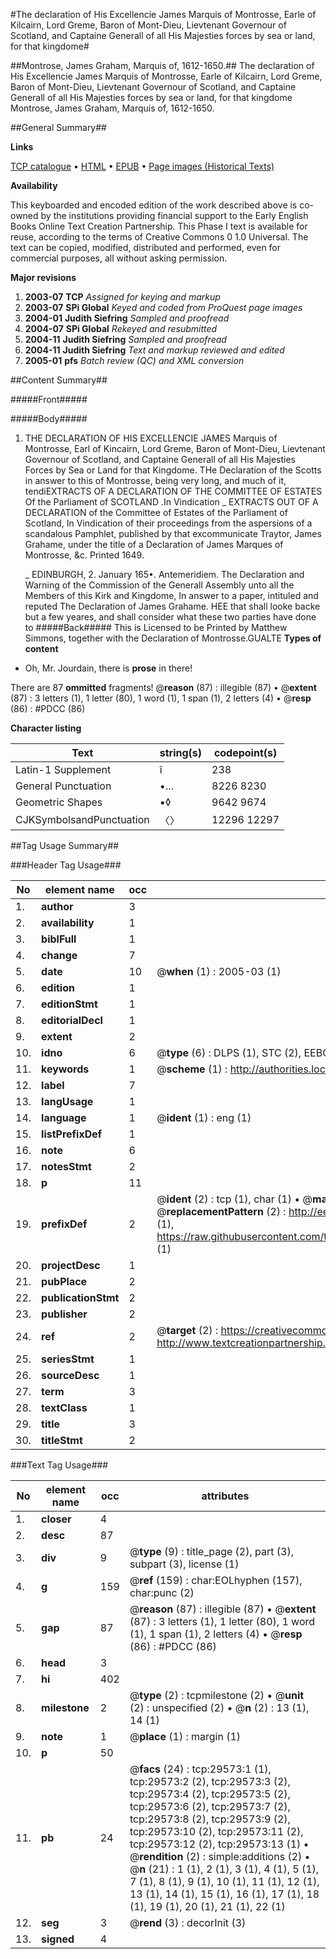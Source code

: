 #The declaration of His Excellencie James Marquis of Montrosse, Earle of Kilcairn, Lord Greme, Baron of Mont-Dieu, Lievtenant Governour of Scotland, and Captaine Generall of all His Majesties forces by sea or land, for that kingdome#

##Montrose, James Graham, Marquis of, 1612-1650.##
The declaration of His Excellencie James Marquis of Montrosse, Earle of Kilcairn, Lord Greme, Baron of Mont-Dieu, Lievtenant Governour of Scotland, and Captaine Generall of all His Majesties forces by sea or land, for that kingdome
Montrose, James Graham, Marquis of, 1612-1650.

##General Summary##

**Links**

[TCP catalogue](http://www.ota.ox.ac.uk/tcp/)  • 
[HTML](http://tei.it.ox.ac.uk/tcp/Texts-HTML/free/A51/A51203.html)  • 
[EPUB](http://tei.it.ox.ac.uk/tcp/Texts-EPUB/free/A51/A51203.epub) • 
[Page images (Historical Texts)](https://data.historicaltexts.jisc.ac.uk/view?pubId=eebo-99825196e&pageId=eebo-99825196e-29573-1)

**Availability**

This keyboarded and encoded edition of the
	       work described above is co-owned by the institutions
	       providing financial support to the Early English Books
	       Online Text Creation Partnership. This Phase I text is
	       available for reuse, according to the terms of Creative
	       Commons 0 1.0 Universal. The text can be copied,
	       modified, distributed and performed, even for
	       commercial purposes, all without asking permission.

**Major revisions**

1. __2003-07__ __TCP__ *Assigned for keying and markup*
1. __2003-07__ __SPi Global__ *Keyed and coded from ProQuest page images*
1. __2004-01__ __Judith Siefring__ *Sampled and proofread*
1. __2004-07__ __SPi Global__ *Rekeyed and resubmitted*
1. __2004-11__ __Judith Siefring__ *Sampled and proofread*
1. __2004-11__ __Judith Siefring__ *Text and markup reviewed and edited*
1. __2005-01__ __pfs__ *Batch review (QC) and XML conversion*

##Content Summary##

#####Front#####

#####Body#####

1. THE DECLARATION OF HIS EXCELLENCIE JAMES Marquis of Montrosse, Earl of Kincairn, Lord Greme, Baron of Mont-Dieu, Lievtenant Governour of Scotland, and Captaine Generall of all His Majesties Forces by Sea or Land for that Kingdome.
THe Declaration of the Scotts in answer to this of Montrosse, being very long, and much of it, tendiEXTRACTS OF A DECLARATION OF THE COMMITTEE OF ESTATES Of the Parliament of SCOTLAND .In Vindication 
    _ EXTRACTS OUT OF A DECLARATION of the Committee of Estates of the Parliament of Scotland, In Vindication of their proceedings from the aspersions of a scandalous Pamphlet, published by that excommunicate Traytor, James Grahame, under the title of a Declaration of James Marques of Montrosse, &c. Printed 1649.

    _ EDINBURGH, 2. January 165•. Antemeridiem. The Declaration and Warning of the Commission of the Generall Assembly unto all the Members of this Kirk and Kingdome, In answer to a paper, intituled and reputed The Declaration of James Grahame.
HEE that shall looke backe but a few yeares, and shall consider what these two parties have done to 
#####Back#####
This is Licensed to be Printed by Matthew Simmons, together with the Declaration of Montrosse.GUALTE
**Types of content**

  * Oh, Mr. Jourdain, there is **prose** in there!

There are 87 **ommitted** fragments! 
 @__reason__ (87) : illegible (87)  •  @__extent__ (87) : 3 letters (1), 1 letter (80), 1 word (1), 1 span (1), 2 letters (4)  •  @__resp__ (86) : #PDCC (86)

**Character listing**


|Text|string(s)|codepoint(s)|
|---|---|---|
|Latin-1 Supplement|î|238|
|General Punctuation|•…|8226 8230|
|Geometric Shapes|▪◊|9642 9674|
|CJKSymbolsandPunctuation|〈〉|12296 12297|

##Tag Usage Summary##

###Header Tag Usage###

|No|element name|occ|attributes|
|---|---|---|---|
|1.|__author__|3||
|2.|__availability__|1||
|3.|__biblFull__|1||
|4.|__change__|7||
|5.|__date__|10| @__when__ (1) : 2005-03 (1)|
|6.|__edition__|1||
|7.|__editionStmt__|1||
|8.|__editorialDecl__|1||
|9.|__extent__|2||
|10.|__idno__|6| @__type__ (6) : DLPS (1), STC (2), EEBO-CITATION (1), PROQUEST (1), VID (1)|
|11.|__keywords__|1| @__scheme__ (1) : http://authorities.loc.gov/ (1)|
|12.|__label__|7||
|13.|__langUsage__|1||
|14.|__language__|1| @__ident__ (1) : eng (1)|
|15.|__listPrefixDef__|1||
|16.|__note__|6||
|17.|__notesStmt__|2||
|18.|__p__|11||
|19.|__prefixDef__|2| @__ident__ (2) : tcp (1), char (1)  •  @__matchPattern__ (2) : ([0-9\-]+):([0-9IVX]+) (1), (.+) (1)  •  @__replacementPattern__ (2) : http://eebo.chadwyck.com/downloadtiff?vid=$1&page=$2 (1), https://raw.githubusercontent.com/textcreationpartnership/Texts/master/tcpchars.xml#$1 (1)|
|20.|__projectDesc__|1||
|21.|__pubPlace__|2||
|22.|__publicationStmt__|2||
|23.|__publisher__|2||
|24.|__ref__|2| @__target__ (2) : https://creativecommons.org/publicdomain/zero/1.0/ (1), http://www.textcreationpartnership.org/docs/. (1)|
|25.|__seriesStmt__|1||
|26.|__sourceDesc__|1||
|27.|__term__|3||
|28.|__textClass__|1||
|29.|__title__|3||
|30.|__titleStmt__|2||


###Text Tag Usage###

|No|element name|occ|attributes|
|---|---|---|---|
|1.|__closer__|4||
|2.|__desc__|87||
|3.|__div__|9| @__type__ (9) : title_page (2), part (3), subpart (3), license (1)|
|4.|__g__|159| @__ref__ (159) : char:EOLhyphen (157), char:punc (2)|
|5.|__gap__|87| @__reason__ (87) : illegible (87)  •  @__extent__ (87) : 3 letters (1), 1 letter (80), 1 word (1), 1 span (1), 2 letters (4)  •  @__resp__ (86) : #PDCC (86)|
|6.|__head__|3||
|7.|__hi__|402||
|8.|__milestone__|2| @__type__ (2) : tcpmilestone (2)  •  @__unit__ (2) : unspecified (2)  •  @__n__ (2) : 13 (1), 14 (1)|
|9.|__note__|1| @__place__ (1) : margin (1)|
|10.|__p__|50||
|11.|__pb__|24| @__facs__ (24) : tcp:29573:1 (1), tcp:29573:2 (2), tcp:29573:3 (2), tcp:29573:4 (2), tcp:29573:5 (2), tcp:29573:6 (2), tcp:29573:7 (2), tcp:29573:8 (2), tcp:29573:9 (2), tcp:29573:10 (2), tcp:29573:11 (2), tcp:29573:12 (2), tcp:29573:13 (1)  •  @__rendition__ (2) : simple:additions (2)  •  @__n__ (21) : 1 (1), 2 (1), 3 (1), 4 (1), 5 (1), 7 (1), 8 (1), 9 (1), 10 (1), 11 (1), 12 (1), 13 (1), 14 (1), 15 (1), 16 (1), 17 (1), 18 (1), 19 (1), 20 (1), 21 (1), 22 (1)|
|12.|__seg__|3| @__rend__ (3) : decorInit (3)|
|13.|__signed__|4||
